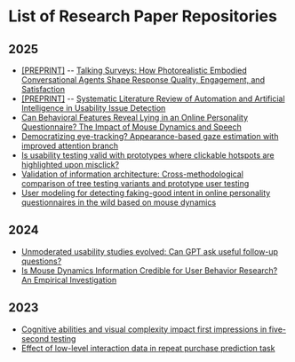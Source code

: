 # List of Research Paper Repositories

## 2025

- [[PREPRINT]](https://arxiv.org/abs/2508.02376) -- [Talking Surveys: How Photorealistic Embodied Conversational Agents Shape Response Quality, Engagement, and Satisfaction](https://github.com/moderated-survey-research/embodied-virtual-moderator)
- [[PREPRINT]](https://arxiv.org/abs/2504.01415) -- [Systematic Literature Review of Automation and Artificial Intelligence in Usability Issue Detection](https://github.com/usability-ai-research/automated-issue-detection)
- [Can Behavioral Features Reveal Lying in an Online Personality Questionnaire? The Impact of Mouse Dynamics and Speech](https://github.com/imdsresearch/imds-lies2)
- [Democratizing eye-tracking? Appearance-based gaze estimation with improved attention branch](https://github.com/ragenetresearch/democratizing-eye-tracking-rage-net)
- [Is usability testing valid with prototypes where clickable hotspots are highlighted upon misclick?](https://github.com/hotspot-research/hotspot-highlighting) 
- [Validation of information architecture: Cross-methodological comparison of tree testing variants and prototype user testing](https://github.com/treetest-research/information-architecture-validation)
- [User modeling for detecting faking-good intent in online personality questionnaires in the wild based on mouse dynamics](https://github.com/delieresearch/honest-faking-good-intents-forms-prediction)


## 2024
- [Unmoderated usability studies evolved: Can GPT ask useful follow-up questions?](https://github.com/chatgpt-uxtweak-research/gpt-follow-up-questions) 
- [Is Mouse Dynamics Information Credible for User Behavior Research? An Empirical Investigation](https://github.com/micemicsresearch/mouse-dynamics-data-credibility) 


## 2023

- [Cognitive abilities and visual complexity impact first impressions in five-second testing](https://github.com/5stestresearch/five-second-test-first-impression-testing) 
- [Effect of low-level interaction data in repeat purchase prediction task](https://github.com/prceresearch/interaction-data-repeat-purchase-prediction) 
